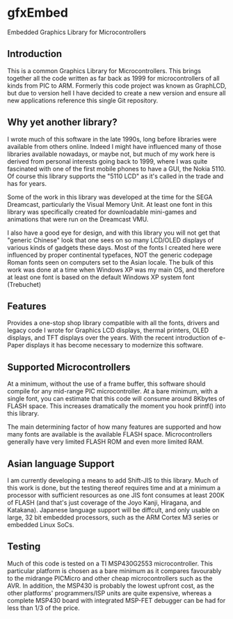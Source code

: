 # gfxEmbed
Embedded Graphics Library for Microcontrollers

## Introduction
This is a common Graphics Library for Microcontrollers. This brings together all the code written as far back as 1999
for microcontrollers of all kinds from PIC to ARM. Formerly this code project was known as GraphLCD, but due to version hell
I have decided to create a new version and ensure all new applications reference this single Git repository.

## Why yet another library?
I wrote much of this software in the late 1990s, long before libraries were available from others online. Indeed I might have influenced many of those
libraries available nowadays, or maybe not, but much of my work here is derived from personal interests going back to 1999, where I was quite fascinated
with one of the first mobile phones to have a GUI, the Nokia 5110. Of course this library supports the "5110 LCD" as it's called in the trade and has for years.

Some of the work in this library was developed at the time for the SEGA Dreamcast, particularly the Visual Memory Unit. At least one font in this library
was specifically created for downloadable mini-games and animations that were run on the Dreamcast VMU.

I also have a good eye for design, and with this library you will not get that "generic Chinese" look that one sees on so many LCD/OLED displays of various kinds
of gadgets these days. Most of the fonts I created here were influenced by proper continental typefaces, NOT the generic codepage Roman fonts seen on
computers set to the Asian locale. The bulk of this work was done at a time when Windows XP was my main OS, and therefore at least one font is based on the 
default Windows XP system font (Trebuchet)

## Features
Provides a one-stop shop library compatible with all the fonts, drivers and legacy code I wrote for Graphics LCD displays, 
thermal printers, OLED displays, and TFT displays over the years. With the recent introduction of e-Paper displays it has become
necessary to modernize this software.

## Supported Microcontrollers
At a minimum, without the use of a frame buffer, this software should compile for any mid-range PIC microcontroller.
At a bare minimum, with a single font, you can estimate that this code will consume around 8Kbytes of FLASH space. This increases dramatically
the moment you hook printf() into this library. 

The main determining factor of how many features are supported and how many fonts are available is the available FLASH space. 
Microcontrollers generally have very limited FLASH ROM and even more limited RAM.

## Asian language Support
I am currently developing a means to add Shift-JIS to this library. Much of this work is done, but the testing thereof requires time and at a minimum a processor
with sufficient resources as one JIS font consumes at least 200K of FLASH (and that's just coverage of the Joyo Kanji, Hiragana, and Katakana).
Japanese language support will be diffcult, and only usable on large, 32 bit embedded processors, such as the ARM Cortex M3 series or embedded Linux SoCs.

## Testing
Much of this code is tested on a TI MSP430G2553 microcontroller. This particular platform is chosen as a bare minimum as it compares favourably to the midrange PICMicro and other cheap microcontrollers such as the AVR. In addition, the MSP430 is probably the lowest upfront cost, as the other platforms' programmers/ISP units are quite expensive, whereas a complete MSP430 board with integrated MSP-FET debugger can be had
for less than 1/3 of the price.



